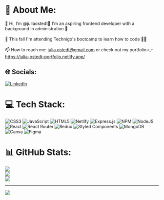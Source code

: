 # 💫 About Me:
👋 Hi, I’m @juliaostedt🎈 I'm an aspiring frontend developer with a background in administration 📅<br><br>🍁 This fall I'm attending Technigo's bootcamp to learn how to code 👩‍💻<br><br>📫 How to reach me: julia.ostedt@gmail.com or check out my portfolio 👉 https://julia-ostedt-portfolio.netlify.app/


## 🌐 Socials:
[![LinkedIn](https://img.shields.io/badge/LinkedIn-%230077B5.svg?logo=linkedin&logoColor=white)](https://linkedin.com/in/juliaostedt) 

# 💻 Tech Stack:
![CSS3](https://img.shields.io/badge/css3-%231572B6.svg?style=flat-square&logo=css3&logoColor=white) ![JavaScript](https://img.shields.io/badge/javascript-%23323330.svg?style=flat-square&logo=javascript&logoColor=%23F7DF1E) ![HTML5](https://img.shields.io/badge/html5-%23E34F26.svg?style=flat-square&logo=html5&logoColor=white) ![Netlify](https://img.shields.io/badge/netlify-%23000000.svg?style=flat-square&logo=netlify&logoColor=#00C7B7) ![Express.js](https://img.shields.io/badge/express.js-%23404d59.svg?style=flat-square&logo=express&logoColor=%2361DAFB) ![NPM](https://img.shields.io/badge/NPM-%23000000.svg?style=flat-square&logo=npm&logoColor=white) ![NodeJS](https://img.shields.io/badge/node.js-6DA55F?style=flat-square&logo=node.js&logoColor=white) ![React](https://img.shields.io/badge/react-%2320232a.svg?style=flat-square&logo=react&logoColor=%2361DAFB) ![React Router](https://img.shields.io/badge/React_Router-CA4245?style=flat-square&logo=react-router&logoColor=white) ![Redux](https://img.shields.io/badge/redux-%23593d88.svg?style=flat-square&logo=redux&logoColor=white) ![Styled Components](https://img.shields.io/badge/styled--components-DB7093?style=flat-square&logo=styled-components&logoColor=white) ![MongoDB](https://img.shields.io/badge/MongoDB-%234ea94b.svg?style=flat-square&logo=mongodb&logoColor=white) ![Canva](https://img.shields.io/badge/Canva-%2300C4CC.svg?style=flat-square&logo=Canva&logoColor=white) 	![Figma](https://img.shields.io/badge/figma-%23F24E1E.svg?style=flat-square&logo=figma&logoColor=white)
# 📊 GitHub Stats:
![](https://github-readme-stats.vercel.app/api?username=juliaostedt&theme=vue&hide_border=false&include_all_commits=false&count_private=false)<br/>
![](https://github-readme-streak-stats.herokuapp.com/?user=juliaostedt&theme=vue&hide_border=false)<br/>
![](https://github-readme-stats.vercel.app/api/top-langs/?username=juliaostedt&theme=vue&hide_border=false&include_all_commits=false&count_private=false&layout=compact)

---
[![](https://visitcount.itsvg.in/api?id=juliaostedt&icon=0&color=8)](https://visitcount.itsvg.in)

<!-- Proudly created with GPRM ( https://gprm.itsvg.in ) -->
